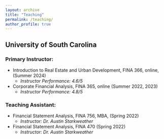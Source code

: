 ```yaml
---
layout: archive
title: "Teaching"
permalink: /teaching/
author_profile: true
---
```



## University of South Carolina

### Primary Instructor:

- Introduction to Real Estate and Urban Development, FINA 366, online, (Summer 2024) 
  - *Instructor Performance: 4.6/5*
- Corporate Financial Analysis, FINA 365, online (Summer 2022, 2023)
  - *Instructor Performance: 4.8/5*


### Teaching Assistant:

- Financial Statement Analysis, FINA 756, MBA, (Spring 2022)
  - *Instructor: Dr. Austin Starkweather*
- Financial Statement Analysis, FINA 470 (Spring 2022)
  - *Instructor: Dr. Austin Starkweather*


